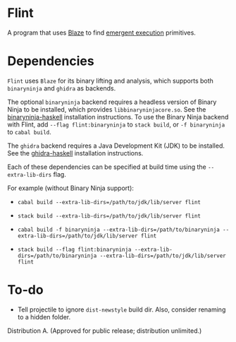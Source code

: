 # Flint

A program that uses [Blaze](../blaze) to find [emergent execution][ee] primitives.

# Dependencies

`Flint` uses `Blaze` for its binary lifting and analysis, which supports both `binaryninja` and `ghidra` as backends.

The optional `binaryninja` backend requires a headless version of Binary Ninja to be installed, which provides `libbinaryninjacore.so`. See the [binaryninja-haskell](../binaryninja-haskell) installation instructions. To use the Binary Ninja backend with Flint, add `--flag flint:binaryninja` to `stack build`, or `-f binaryninja` to `cabal build`.

The `ghidra` backend requires a Java Development Kit (JDK) to be installed. See the [ghidra-haskell](../ghidra-haskell) installation instructions.

Each of these dependencies can be specified at build time using the `--extra-lib-dirs` flag.

For example (without Binary Ninja support):
- `cabal build --extra-lib-dirs=/path/to/jdk/lib/server flint`
- `stack build --extra-lib-dirs=/path/to/jdk/lib/server flint`

- `cabal build -f binaryninja --extra-lib-dirs=/path/to/binaryninja --extra-lib-dirs=/path/to/jdk/lib/server flint`
- `stack build --flag flint:binaryninja --extra-lib-dirs=/path/to/binaryninja --extra-lib-dirs=/path/to/jdk/lib/server flint`

# To-do
- Tell projectile to ignore `dist-newstyle` build dir. Also, consider renaming to a hidden folder.


Distribution A. (Approved for public release; distribution unlimited.)

[ee]: https://en.wikipedia.org/wiki/Weird_machine
